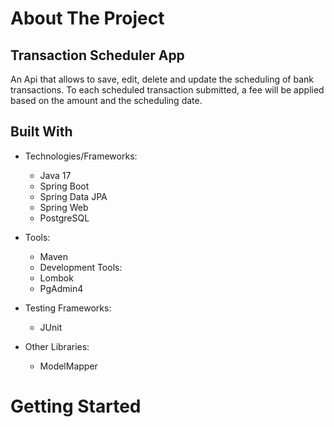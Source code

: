 # About The Project

## Transaction Scheduler App

An Api that allows to save, edit, delete and update the scheduling of bank transactions.
To each scheduled transaction submitted, a fee will be applied based on the amount and the scheduling date.  

## Built With

- Technologies/Frameworks:
    - Java 17 
    - Spring Boot
    - Spring Data JPA
    - Spring Web
    - PostgreSQL

- Tools:
    - Maven
    - Development Tools:
    - Lombok
    - PgAdmin4

- Testing Frameworks:
    - JUnit

- Other Libraries:
    - ModelMapper

# Getting Started